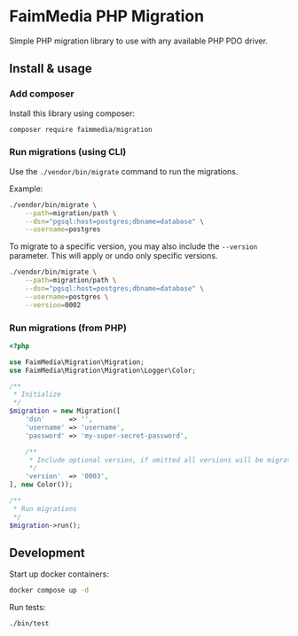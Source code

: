 # FaimMedia PHP Migration

Simple PHP migration library to use with any available PHP PDO driver.

## Install & usage

### Add composer

Install this library using composer:

```bash
composer require faimmedia/migration
```

### Run migrations (using CLI)

Use the `./vendor/bin/migrate` command to run the migrations.

Example:

```bash
./vendor/bin/migrate \
	--path=migration/path \
	--dsn="pgsql:host=postgres;dbname=database" \
	--username=postgres
```

To migrate to a specific version, you may also include the `--version` parameter. This will apply or undo only specific versions.

```bash
./vendor/bin/migrate \
	--path=migration/path \
	--dsn="pgsql:host=postgres;dbname=database" \
	--username=postgres \
	--version=0002
```

### Run migrations (from PHP)

```php
<?php

use FaimMedia\Migration\Migration;
use FaimMedia\Migration\Migration\Logger\Color;

/**
 * Initialize
 */
$migration = new Migration([
	'dsn'      => '',
	'username' => 'username',
	'password' => 'my-super-secret-password',

	/**
	 * Include optional version, if omitted all versions will be migrated
	 */
	'version'  => '0003',
], new Color());

/**
 * Run migrations
 */
$migration->run();
```

## Development

Start up docker containers:

```bash
docker compose up -d
```

Run tests:

```bash
./bin/test
```
